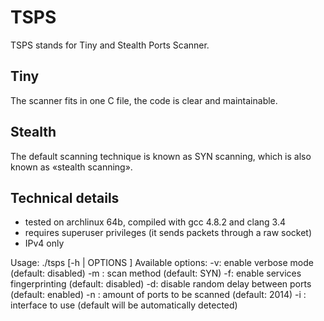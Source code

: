 # TSPS

TSPS stands for Tiny and Stealth Ports Scanner.

## Tiny

The scanner fits in one C file, the code is clear and maintainable.

## Stealth

The default scanning technique is known as SYN scanning, which is also
known as «stealth scanning».

## Technical details

* tested on archlinux 64b, compiled with gcc 4.8.2 and clang 3.4
* requires superuser privileges (it sends packets through a raw socket)
* IPv4 only

Usage: ./tsps [-h | OPTIONS ] <target address> 
Available options: 
	-v: enable verbose mode (default: disabled) 
		-m <method>: scan method (default: SYN) 
		-f: enable services fingerprinting (default: disabled) 
		-d: disable random delay between ports (default: enabled) 
		-n <number>: amount of ports to be scanned (default: 2014) 
		-i <iface>: interface to use (default will be automatically detected) 

